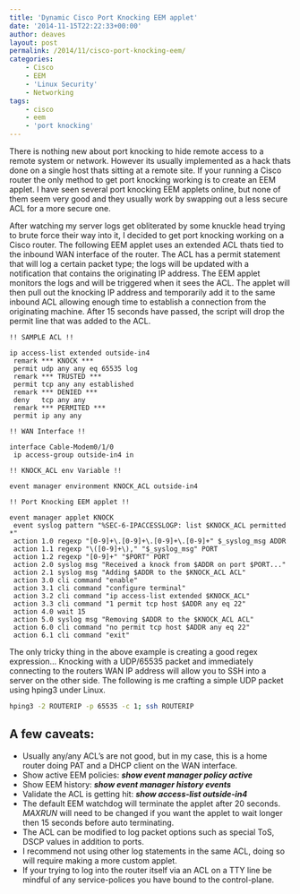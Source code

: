 ```yaml
---
title: 'Dynamic Cisco Port Knocking EEM applet'
date: '2014-11-15T22:22:33+00:00'
author: deaves
layout: post
permalink: /2014/11/cisco-port-knocking-eem/
categories:
    - Cisco
    - EEM
    - 'Linux Security'
    - Networking
tags:
    - cisco
    - eem
    - 'port knocking'
---
```


There is nothing new about port knocking to hide remote access to a remote system or network. However its usually implemented as a hack thats done on a single host thats sitting at a remote site. If your running a Cisco router the only method to get port knocking working is to create an EEM applet. I have seen several port knocking EEM applets online, but none of them seem very good and they usually work by swapping out a less secure ACL for a more secure one.

After watching my server logs get obliterated by some knuckle head trying to brute force their way into it, I decided to get port knocking working on a Cisco router. The following EEM applet uses an extended ACL thats tied to the inbound WAN interface of the router. The ACL has a permit statement that will log a certain packet type; the logs will be updated with a notification that contains the originating IP address. The EEM applet monitors the logs and will be triggered when it sees the ACL. The applet will then pull out the knocking IP address and temporarily add it to the same inbound ACL allowing enough time to establish a connection from the originating machine. After 15 seconds have passed, the script will drop the permit line that was added to the ACL.

```tsx
!! SAMPLE ACL !!

ip access-list extended outside-in4
 remark *** KNOCK ***
 permit udp any any eq 65535 log
 remark *** TRUSTED ***
 permit tcp any any established
 remark *** DENIED ***
 deny   tcp any any
 remark *** PERMITED ***
 permit ip any any

!! WAN Interface !!

interface Cable-Modem0/1/0
 ip access-group outside-in4 in

!! KNOCK_ACL env Variable !!

event manager environment KNOCK_ACL outside-in4

!! Port Knocking EEM applet !!

event manager applet KNOCK
 event syslog pattern "%SEC-6-IPACCESSLOGP: list $KNOCK_ACL permitted *"
 action 1.0 regexp "[0-9]+\.[0-9]+\.[0-9]+\.[0-9]+" $_syslog_msg ADDR
 action 1.1 regexp "\([0-9]+\)," "$_syslog_msg" PORT
 action 1.2 regexp "[0-9]+" "$PORT" PORT 
 action 2.0 syslog msg "Received a knock from $ADDR on port $PORT..."
 action 2.1 syslog msg "Adding $ADDR to the $KNOCK_ACL ACL"
 action 3.0 cli command "enable"
 action 3.1 cli command "configure terminal"
 action 3.2 cli command "ip access-list extended $KNOCK_ACL"
 action 3.3 cli command "1 permit tcp host $ADDR any eq 22"
 action 4.0 wait 15
 action 5.0 syslog msg "Removing $ADDR to the $KNOCK_ACL ACL"
 action 6.0 cli command "no permit tcp host $ADDR any eq 22"
 action 6.1 cli command "exit"
```

The only tricky thing in the above example is creating a good regex expression… Knocking with a UDP/65535 packet and immediately connecting to the routers WAN IP address will allow you to SSH into a server on the other side. The following is me crafting a simple UDP packet using hping3 under Linux.

```bash
hping3 -2 ROUTERIP -p 65535 -c 1; ssh ROUTERIP
```

## A few caveats:

- Usually any/any ACL’s are not good, but in my case, this is a home router doing PAT and a DHCP client on the WAN interface.
- Show active EEM policies: ***show event manager policy active***
- Show EEM history: ***show event manager history events***
- Validate the ACL is getting hit: ***show access-list outside-in4***
- The default EEM watchdog will terminate the applet after 20 seconds. *MAXRUN* will need to be changed if you want the applet to wait longer then 15 seconds before auto terminating.
- The ACL can be modified to log packet options such as special ToS, DSCP values in addition to ports.
- I recommend not using other log statements in the same ACL, doing so will require making a more custom applet.
- If your trying to log into the router itself via an ACL on a TTY line be mindful of any service-polices you have bound to the control-plane.
